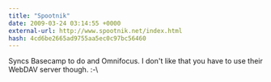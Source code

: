 ```yaml
---
title: "Spootnik"
date: 2009-03-24 03:14:55 +0000
external-url: http://www.spootnik.net/index.html
hash: 4cd6be2665ad9755aa5ec0c97bc56460
---
```


Syncs Basecamp to do and Omnifocus. I don't like that you have to use their WebDAV server though. :-\

